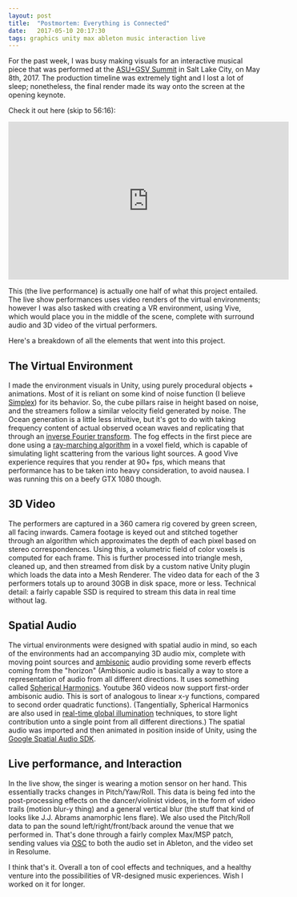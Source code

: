 ```yaml
---
layout: post
title:  "Postmortem: Everything is Connected"
date:   2017-05-10 20:17:30
tags: graphics unity max ableton music interaction live
---
```


For the past week, I was busy making visuals for an interactive musical piece that was performed at the [ASU+GSV Summit](https://www.asugsvsummit.com/) in Salt Lake City, on May 8th, 2017. The production timeline was extremely tight and I lost a lot of sleep; nonetheless, the final render made its way onto the screen at the opening keynote.

Check it out here (skip to 56:16):

<iframe width="560" height="315" src="https://www.youtube.com/embed/jxIgfTY1KEs" frameborder="0" allowfullscreen></iframe>

This (the live performance) is actually one half of what this project entailed. The live show performances uses video renders of the virtual environments; however I was also tasked with creating a VR environment, using Vive, which would place you in the middle of the scene, complete with surround audio and 3D video of the virtual performers.

Here's a breakdown of all the elements that went into this project.

## The Virtual Environment

I made the environment visuals in Unity, using purely procedural objects + animations. Most of it is reliant on some kind of noise function (I believe [Simplex](https://en.wikipedia.org/wiki/Simplex_noise)) for its behavior. So, the cube pillars raise in height based on noise, and the streamers follow a similar velocity field generated by noise. The Ocean generation is a little less intuitive, but it's got to do with taking frequency content of actual observed ocean waves and replicating that through an [inverse Fourier transform](https://en.wikipedia.org/wiki/Fourier_inversion_theorem). The fog effects in the first piece are done using a [ray-marching algorithm](https://en.wikipedia.org/wiki/Volume_ray_casting) in a voxel field, which is capable of simulating light scattering from the various light sources. A good Vive experience requires that you render at 90+ fps, which means that performance has to be taken into heavy consideration, to avoid nausea. I was running this on a beefy GTX 1080 though.

## 3D Video

The performers are captured in a 360 camera rig covered by green screen, all facing inwards. Camera footage is keyed out and stitched together through an algorithm which approximates the depth of each pixel based on stereo correspondences. Using this, a volumetric field of color voxels is computed for each frame. This is further processed into triangle mesh, cleaned up, and then streamed from disk by a custom native Unity plugin which loads the data into a Mesh Renderer. The video data for each of the 3 performers totals up to around 30GB in disk space, more or less. Technical detail: a fairly capable SSD is required to stream this data in real time without lag.

## Spatial Audio

The virtual environments were designed with spatial audio in mind, so each of the environments had an accompanying 3D audio mix, complete with moving point sources and [ambisonic](https://en.wikipedia.org/wiki/Ambisonics) audio providing some reverb effects coming from the "horizon" (Ambisonic audio is basically a way to store a representation of audio from all different directions. It uses something called [Spherical Harmonics](https://en.wikipedia.org/wiki/Spherical_harmonics). Youtube 360 videos now support first-order ambisonic audio. This is sort of analogous to linear x-y functions, compared to second order quadratic functions). (Tangentially, Spherical Harmonics are also used in [real-time global illumination](https://en.wikipedia.org/wiki/Spherical_harmonic_lighting) techniques, to store light contribution unto a single point from all different directions.) The spatial audio was imported and then animated in position inside of Unity, using the [Google Spatial Audio SDK](https://developers.google.com/vr/concepts/spatial-audio).

## Live performance, and Interaction

In the live show, the singer is wearing a motion sensor on her hand. This essentially tracks changes in Pitch/Yaw/Roll. This data is being fed into the post-processing effects on the dancer/violinist videos, in the form of video trails (motion blur-y thing) and a general vertical blur (the stuff that kind of looks like J.J. Abrams anamorphic lens flare). We also used the Pitch/Roll data to pan the sound left/right/front/back around the venue that we performed in. That's done through a fairly complex Max/MSP patch, sending values via [OSC](https://en.wikipedia.org/wiki/Open_Sound_Control) to both the audio set in Ableton, and the video set in Resolume.

I think that's it. Overall a ton of cool effects and techniques, and a healthy venture into the possibilities of VR-designed music experiences. Wish I worked on it for longer.
